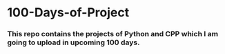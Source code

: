 # 100-Days-of-Project
### This repo contains the projects of Python and CPP which I am going to upload in upcoming 100 days.
<!-- <img src="https://assets-global.website-files.com/6080d45b6168d4415fe5cbd7/60884c8981cb68df3afd8bc9_1589514797-essential-guide-to-the-100-days-of-code-challenge.png"
     alt="Markdown Monster icon"
     style="float: left; margin-right: 10px;" /> -->
